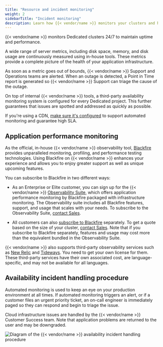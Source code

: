 ```yaml
---
title: "Resource and incident monitoring"
weight: 2
sidebarTitle: "Incident monitoring"
description: Learn how {{< vendor/name >}} monitors your clusters and handles availability incidents. 
---
```


{{< vendor/name >}} monitors Dedicated clusters 24/7 to maintain uptime and performance.

A wide range of server metrics, including disk space, memory, and disk usage are continuously measured using in-house tools.
These metrics provide a complete picture of the health of your application infrastructure.

As soon as a metric goes out of bounds, {{< vendor/name >}} Support and Operations teams are alerted.
When an outage is detected, a Point in Time report is generated
so {{< vendor/name >}} Support can triage the cause of the outage.

On top of internal {{< vendor/name >}} tools,
a third-party availability monitoring system is configured for every Dedicated project.
This further guarantees that issues are spotted and addressed as quickly as possible.

If you're using a CDN, [make sure it's configured](../domains/cdn/_index.md#configure-your-cdn-to-support-high-sla)
to support automated monitoring and guarantee high SLA.

## Application performance monitoring

As the official, in-house {{< vendor/name >}} observability tool, [Blackfire](../../increase-observability/integrate-observability/blackfire.md) provides unparalleled monitoring, profiling, and performance testing technologies.
Using Blackfire on {{< vendor/name >}} enhances your experience
and allows you to enjoy greater support as well as unique upcoming features.

You can subscribe to Blackfire in two different ways:

- As an Enterprise or Elite customer,
  you can sign up for the {{< vendor/name >}} [Observability Suite](https://platform.sh/features/observability-suite/),
  which offers application performance monitoring by Blackfire packaged with infrastructure monitoring.
  The Observability suite includes all Blackfire features, support, and usage that scales with your needs.
  To subscribe to the Observability Suite, [contact Sales](https://platform.sh/contact/).

- All customers can also [subscribe to Blackfire](https://www.blackfire.io/pricing) separately.
  To get a quote based on the size of your cluster, [contact Sales](https://platform.sh/contact/).
  Note that if you subscribe to Blackfire separately,
  features and usage may cost more than the equivalent bundled in the Observability Suite.

{{< vendor/name >}} also supports third-party observability services
such as [New Relic](../increase-observability/integrate-observability/new-relic/_index.md)
and [Tideways](../increase-observability/integrate-observability/tideways.md).
You need to get your own license for them.
These third-party services have their own associated cost,
are language-specific, and may not be available for all languages.

## Availability incident handling procedure

Automated monitoring is used to keep an eye on your production environment at all times.
If automated monitoring triggers an alert, or if a customer files an urgent priority ticket,
an on-call engineer is immediately paged so they can respond and begin to triage the issue.

Cloud infrastructure issues are handled by the {{< vendor/name >}} Customer Success team.
Note that application problems are returned to the user and may be downgraded.

![Diagram of the {{< vendor/name >}} availability incident handling procedure](/images/dedicated/incident-monitoring.svg "0.4")